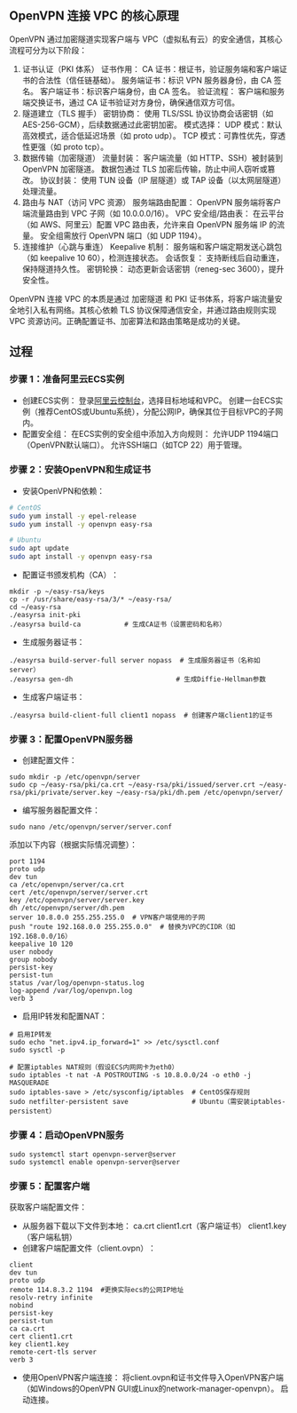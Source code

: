 ## OpenVPN 连接 VPC 的核心原理

OpenVPN 通过加密隧道实现客户端与 VPC（虚拟私有云）的安全通信，其核心流程可分为以下阶段：

1. 证书认证（PKI 体系）‌
证书作用‌：
CA 证书‌：根证书，验证服务端和客户端证书的合法性（信任链基础）。
服务端证书‌：标识 VPN 服务器身份，由 CA 签名。
客户端证书‌：标识客户端身份，由 CA 签名。
验证流程‌：
客户端和服务端交换证书，通过 CA 证书验证对方身份，确保通信双方可信。
2. 隧道建立（TLS 握手）‌
密钥协商‌：
使用 TLS/SSL 协议协商会话密钥（如 AES-256-GCM），后续数据通过此密钥加密。
模式选择‌：
UDP 模式‌：默认高效模式，适合低延迟场景（如 proto udp）。
TCP 模式‌：可靠性优先，穿透性更强（如 proto tcp）。
3. 数据传输（加密隧道）‌
流量封装‌：
客户端流量（如 HTTP、SSH）被封装到 OpenVPN 加密隧道。
数据包通过 TLS 加密后传输，防止中间人窃听或篡改。
协议封装‌：
使用 ‌TUN 设备‌（IP 层隧道）或 ‌TAP 设备‌（以太网层隧道）处理流量。
4. 路由与 NAT（访问 VPC 资源）‌
服务端路由配置‌：
OpenVPN 服务端将客户端流量路由到 VPC 子网（如 10.0.0.0/16）。
VPC 安全组/路由表‌：
在云平台（如 AWS、阿里云）配置 VPC 路由表，允许来自 OpenVPN 服务端 IP 的流量。
安全组需放行 OpenVPN 端口（如 UDP 1194）。
5. 连接维护（心跳与重连）‌
Keepalive 机制‌：
服务端和客户端定期发送心跳包（如 keepalive 10 60），检测连接状态。
会话恢复‌：
支持断线后自动重连，保持隧道持久性。
密钥轮换‌：
动态更新会话密钥（reneg-sec 3600），提升安全性。

OpenVPN 连接 VPC 的本质是通过 ‌加密隧道‌ 和 ‌PKI 证书体系‌，将客户端流量安全地引入私有网络。其核心依赖 TLS 协议保障通信安全，并通过路由规则实现 VPC 资源访问。正确配置证书、加密算法和路由策略是成功的关键。

## 过程
### ‌步骤 1：准备阿里云ECS实例‌
- ‌创建ECS实例‌：
登录[阿里云控制台](https://ecs.console.aliyun.com/)，选择目标地域和VPC。
创建一台ECS实例（推荐CentOS或Ubuntu系统），分配公网IP，确保其位于目标VPC的子网内。
- ‌配置安全组‌：
在ECS实例的安全组中添加入方向规则：
允许UDP 1194端口（OpenVPN默认端口）。
允许SSH端口（如TCP 22）用于管理。
### ‌步骤 2：安装OpenVPN和生成证书‌
- ‌安装OpenVPN和依赖‌：
```bash
# CentOS
sudo yum install -y epel-release
sudo yum install -y openvpn easy-rsa

# Ubuntu
sudo apt update
sudo apt install -y openvpn easy-rsa
```
- ‌配置证书颁发机构（CA）‌：
```shell
mkdir -p ~/easy-rsa/keys
cp -r /usr/share/easy-rsa/3/* ~/easy-rsa/
cd ~/easy-rsa
./easyrsa init-pki
./easyrsa build-ca           # 生成CA证书（设置密码和名称）
```
- ‌生成服务器证书‌：
```shell
./easyrsa build-server-full server nopass  # 生成服务器证书（名称如server）
./easyrsa gen-dh                          # 生成Diffie-Hellman参数
``` 
- ‌生成客户端证书‌：
```shell
./easyrsa build-client-full client1 nopass  # 创建客户端client1的证书
```

### 步骤 3：配置OpenVPN服务器
- ‌创建配置文件‌：
```shell
sudo mkdir -p /etc/openvpn/server
sudo cp ~/easy-rsa/pki/ca.crt ~/easy-rsa/pki/issued/server.crt ~/easy-rsa/pki/private/server.key ~/easy-rsa/pki/dh.pem /etc/openvpn/server/
```
- ‌编写服务器配置文件‌：
```shell
sudo nano /etc/openvpn/server/server.conf
```
添加以下内容（根据实际情况调整）：
```shell
port 1194
proto udp
dev tun
ca /etc/openvpn/server/ca.crt
cert /etc/openvpn/server/server.crt
key /etc/openvpn/server/server.key
dh /etc/openvpn/server/dh.pem
server 10.8.0.0 255.255.255.0  # VPN客户端使用的子网
push "route 192.168.0.0 255.255.0.0"  # 替换为VPC的CIDR（如192.168.0.0/16）
keepalive 10 120
user nobody
group nobody
persist-key
persist-tun
status /var/log/openvpn-status.log
log-append /var/log/openvpn.log
verb 3
```
- ‌启用IP转发和配置NAT‌：
```shell
# 启用IP转发
sudo echo "net.ipv4.ip_forward=1" >> /etc/sysctl.conf
sudo sysctl -p

# 配置iptables NAT规则（假设ECS内网网卡为eth0）
sudo iptables -t nat -A POSTROUTING -s 10.8.0.0/24 -o eth0 -j MASQUERADE
sudo iptables-save > /etc/sysconfig/iptables  # CentOS保存规则
sudo netfilter-persistent save                # Ubuntu（需安装iptables-persistent）
```
### ‌步骤 4：启动OpenVPN服务
```shell
sudo systemctl start openvpn-server@server
sudo systemctl enable openvpn-server@server
```
### ‌步骤 5：配置客户端‌
‌获取客户端配置文件‌：

- 从服务器下载以下文件到本地：
ca.crt
client1.crt（客户端证书）
client1.key（客户端私钥）
- 创建客户端配置文件（client.ovpn）‌：
```shell
client
dev tun
proto udp
remote 114.8.3.2 1194  #更换实际ecs的公网IP地址
resolv-retry infinite
nobind
persist-key
persist-tun
ca ca.crt
cert client1.crt
key client1.key
remote-cert-tls server
verb 3
```
- ‌使用OpenVPN客户端连接‌：
将client.ovpn和证书文件导入OpenVPN客户端（如Windows的OpenVPN GUI或Linux的network-manager-openvpn）。
启动连接。

